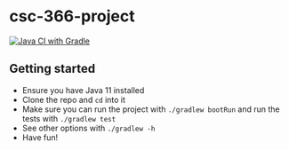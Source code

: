 # csc-366-project

[![Java CI with Gradle](https://github.com/masonmcelvain/csc-366-project/actions/workflows/gradle.yml/badge.svg)](https://github.com/masonmcelvain/csc-366-project/actions/workflows/gradle.yml)

## Getting started

- Ensure you have Java 11 installed
- Clone the repo and `cd` into it
- Make sure you can run the project with `./gradlew bootRun` and run the tests with `./gradlew test`
- See other options with `./gradlew -h`
- Have fun!
